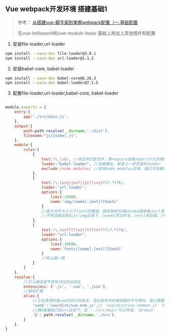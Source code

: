 ## Vue webpack开发环境 搭建基础1
> 参考： [从搭建vue-脚手架到掌握webpack配置（一.基础配置](https://www.jianshu.com/p/f05269760d84)

> 在vue-helloworld和vue-module-basic 基础上再加上其他插件和配置
1. 安装file-loader,url-loader
``` bash
npm install --save-dev file-loader@3.0.1
npm install --save-dev url-loader@1.1.2
```
2. 安装babel-core, babel-loader
``` bash
npm install --save-dev babel-core@6.26.3
npm install --save-dev babel-loader@7.1.5
```
3. 配置file-loader,url-loader,babel-core, babel-loader
``` js

module.exports = {
    entry:{
        app:'./src/main.js',
    },
    output:{
        path:path.resolve(__dirname,'./dist'),
        filename:"js/[name].js",
    },
    module:{
        rules:[
            {
                test:/\.js$/, //用正则匹配文件，用require或者import引入的都会匹配到
                loader:"babel-loader", //加载器名，就是上一步安装的loader
                exclude:/node_modules/ //排除node_modules目录，我们不加载node模块中的js哦~
            },
            {
                test:/\.(png|jpe?j|gif|svg)(\?.*)?$/,
                loader:'url-loader',
                options:{
                    limit:10000,
                    name:'img/[name].[ext]?[hash]'
                }
                //图片文件大小小于limit的数值，就会被改写成base64直接填入url里面，
                //不然会输出到dist/img目录下，[name]原文件名，[ext]原后缀，[hash]在url上加上一点哈希值避免缓存。
            },
            {
                test:/\.(woff2?|eot|ttf|otf)(\?.*)?$/,
                loader:"url-loader",
                options:{
                    limit:10000,
                    name:'fonts/[name].[ext]?[hash]'
                }
                //和上面一致
            }
        ]
    },
    resolve:{
        //引入路径是不用写对应的后缀名
        extensions: ['.js', '.vue', '.json'],
        //缩写扩展
        alias:{
            //正在使用的是vue的运行时版本，而此版本中的编译器时不可用的，我们需要把它切换成运行时 + 编译的版本
            'vue$':'vue/dist/vue.esm.js',// 'vue/dist/vue.common.js' for webpack 1
            //用@直接指引到src目录下，如：'./src/main'可以写成、'@/main'
            '@': path.resolve(__dirname,'./src'),
        }
    },
}
```